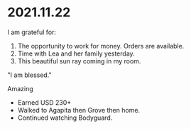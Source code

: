 # 2021.11.22

I am grateful for:

1. The opportunity to work for money. Orders are available.
2. Time with Lea and her family yesterday.
3. This beautiful sun ray coming in my room.

"I am blessed."

Amazing

- Earned USD 230+
- Walked to Agapita then Grove then home.
- Continued watching Bodyguard.

